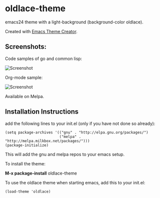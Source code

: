 oldlace-theme
=============

emacs24 theme with a light-background (background-color oldlace).

Created with [Emacs Theme Creator](emacs-theme-creator.appspot.com).

Screenshots:
------------

Code samples of go and common lisp:

![Screenshot](https://github.com/mswift42/oldlace-theme/raw/master/screengolisp.png)

Org-mode sample:

![Screenshot](https://github.com/mswift42/oldlace-theme/raw/master/screenorg.png)

Available on Melpa.

Installation Instructions
-------------------------

add the following lines to your init.el (only if you have not done so already):

    (setq package-archives '(("gnu" . "http://elpa.gnu.org/packages/")
                             ("melpa" . "http://melpa.milkbox.net/packages/")))
    (package-initialize)



This will add the gnu and melpa repos to your emacs setup.

To install the theme:

**M-x package-install** oldlace-theme


To use the oldlace theme when starting emacs, add this to your init.el:

    (load-theme 'oldlace)
